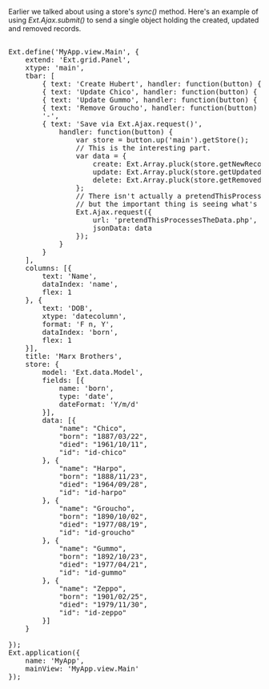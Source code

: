 Earlier we talked about using a store's *sync()* method. Here's an example of using *Ext.Ajax.submit()* to 
send a single object holding the created, updated and removed records.

<pre class="runnable run">

Ext.define('MyApp.view.Main', {
    extend: 'Ext.grid.Panel',
    xtype: 'main',
    tbar: [
        { text: 'Create Hubert', handler: function(button) { var store = button.up('main').getStore(); store.add({ name: 'Hubert', born: '1892/10/21', died: '1977/04/21'}); } }, 
        { text: 'Update Chico', handler: function(button) { var store = button.up('main').getStore(); var r = store.findRecord('name', 'Chico'); r.set('name', 'Chico Leonard Marx'); } }, 
        { text: 'Update Gummo', handler: function(button) { var r = button.up('grid').getStore().findRecord('name', 'Gummo'); r.set('name', 'Milton Gummo Marx'); } }, 
        { text: 'Remove Groucho', handler: function(button) { var store = button.up('main').getStore(); var r = store.findRecord('name', 'Groucho'); store.remove(r); } },
        '-', 
        { text: 'Save via Ext.Ajax.request()', 
            handler: function(button) { 
                var store = button.up('main').getStore(); 
                // This is the interesting part.
                var data = {
                    create: Ext.Array.pluck(store.getNewRecords(), 'data'),
                    update: Ext.Array.pluck(store.getUpdatedRecords(), 'data'),
                    delete: Ext.Array.pluck(store.getRemovedRecords(), 'data')
                };
                // There isn't actually a pretendThisProcessesTheData.php process,
                // but the important thing is seeing what's sent to the back end.
                Ext.Ajax.request({
                    url: 'pretendThisProcessesTheData.php',
                    jsonData: data
                });
            }
        }
    ],
    columns: [{
        text: 'Name',
        dataIndex: 'name',
        flex: 1
    }, {
        text: 'DOB',
        xtype: 'datecolumn',
        format: 'F n, Y',
        dataIndex: 'born',
        flex: 1
    }],
    title: 'Marx Brothers',
    store: {
        model: 'Ext.data.Model',
        fields: [{
            name: 'born',
            type: 'date',
            dateFormat: 'Y/m/d'
        }],
        data: [{
            "name": "Chico",
            "born": "1887/03/22",
            "died": "1961/10/11",
            "id": "id-chico"
        }, {
            "name": "Harpo",
            "born": "1888/11/23",
            "died": "1964/09/28",
            "id": "id-harpo"
        }, {
            "name": "Groucho",
            "born": "1890/10/02",
            "died": "1977/08/19",
            "id": "id-groucho"
        }, {
            "name": "Gummo",
            "born": "1892/10/23",
            "died": "1977/04/21",
            "id": "id-gummo"
        }, {
            "name": "Zeppo",
            "born": "1901/02/25",
            "died": "1979/11/30",
            "id": "id-zeppo"
        }]
    }

});
Ext.application({
    name: 'MyApp',
    mainView: 'MyApp.view.Main'
});
</pre>